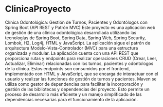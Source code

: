 # ClinicaProyecto
Clínica Odontológica: Gestión de Turnos, Pacientes y Odontólogos con Spring Boot (API REST y Patrón MVC)
Este proyecto es una aplicación web de gestión de una clínica odontológica
desarrollada utilizando las tecnologías de Spring Boot, Spring Data, Spring Web, Spring Security, Lombok, H2, Log4j, HTML y JavaScript. 
La aplicación sigue el patrón de arquitectura Modelo-Vista-Controlador (MVC) para una estructura organizada y modular.
La aplicación cuenta con una API REST que proporciona rutas y endpoints para realizar operaciones CRUD (Crear, Leer, Actualizar, Eliminar) relacionadas con los turnos, pacientes y odontologos de la clínica.
Estos endpoints son consumidos por el frontend, implementado con HTML y JavaScript, que se encarga de interactuar con el usuario y realizar las funciones de gestión de turnos y pacientes.
Maven se utiliza como gestor de dependencias para facilitar la incorporación y gestión de las bibliotecas y dependencias del proyecto. 
Esto permite un proceso de desarrollo más eficiente y un manejo simplificado de las dependencias necesarias para el funcionamiento de la aplicación.
